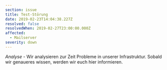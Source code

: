 ```yaml
---
section: issue
title: Test-Störung
date: 2019-02-23T14:04:38.227Z
resolved: false
resolvedWhen: 2019-02-27T23:00:00.000Z
affected:
  - Mailserver
severity: down
---
```

*Analyse* - Wir analysieren zur Zeit Probleme in unserer Infrastruktur. Sobald wir genaueres wissen, werden wir euch hier informieren.
